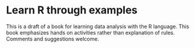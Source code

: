 # Learn R through examples 

This is a draft of a book for learning data analysis with the R language. 
This book emphasizes hands on activities rather than explanation of rules.
Comments and suggestions welcome. 
